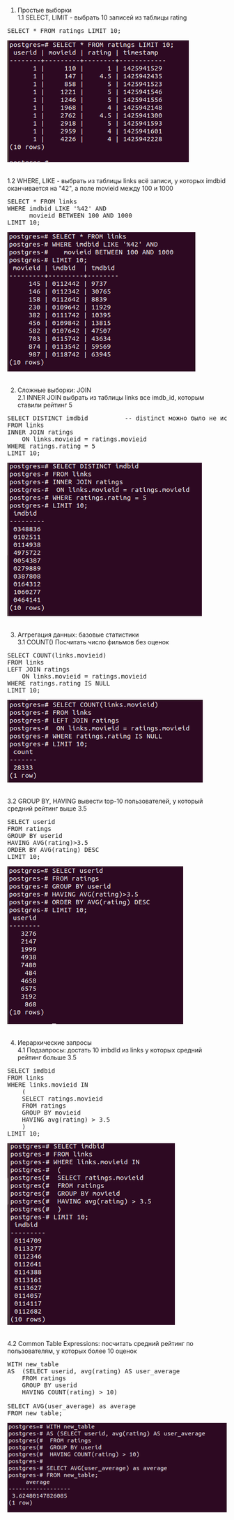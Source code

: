 1. Простые выборки<br/>
1.1 SELECT, LIMIT - выбрать 10 записей из таблицы rating<br/>

<pre>
SELECT * FROM ratings LIMIT 10;
</pre>
<img src="hw2-1.1.PNG" alt="">
<br/><br/>

1.2 WHERE, LIKE - выбрать из таблицы links всё записи, у которых imdbid оканчивается на "42", а поле movieid между 100 и 1000
<pre>
SELECT * FROM links 
WHERE imdbid LIKE '%42' AND
	  movieid BETWEEN 100 AND 1000
LIMIT 10;
</pre>
<img src="hw2-1.2.PNG" alt="">
<br/><br/>

2. Сложные выборки: JOIN<br/>
2.1 INNER JOIN выбрать из таблицы links все imdb_id, которым ставили рейтинг 5
<pre>
SELECT DISTINCT imdbid 			-- distinct можно было не использовать
FROM links 
INNER JOIN ratings
	ON links.movieid = ratings.movieid
WHERE ratings.rating = 5
LIMIT 10;
</pre>
<img src="hw2-2.PNG" alt="">
<br/><br/>

3. Аггрегация данных: базовые статистики<br/>
3.1 COUNT() Посчитать число фильмов без оценок
<pre>
SELECT COUNT(links.movieid)
FROM links
LEFT JOIN ratings
	ON links.movieid = ratings.movieid 
WHERE ratings.rating IS NULL
LIMIT 10;
</pre>
<img src="hw2-3.1.PNG" alt="">
<br/><br/>

3.2 GROUP BY, HAVING вывести top-10 пользователей, у который средний рейтинг выше 3.5
<pre>
SELECT userid
FROM ratings
GROUP BY userid
HAVING AVG(rating)>3.5
ORDER BY AVG(rating) DESC
LIMIT 10;
</pre>
<img src="hw2-3.2.PNG" alt="">
<br/><br/>

4. Иерархические запросы<br/>
4.1 Подзапросы: достать 10 imbdId из links у которых средний рейтинг больше 3.5
<pre>
SELECT imdbid
FROM links
WHERE links.movieid IN 
	(
	SELECT ratings.movieid
	FROM ratings
	GROUP BY movieid
	HAVING avg(rating) > 3.5
	)
LIMIT 10;
</pre>
<img src="hw2-4.1.PNG" alt=""><br/><br/>

4.2 Common Table Expressions: посчитать средний рейтинг по пользователям, у которых более 10 оценок
<pre>
WITH new_table
AS	(SELECT userid, avg(rating) AS user_average
	FROM ratings
	GROUP BY userid
	HAVING COUNT(rating) > 10)
	
SELECT AVG(user_average) as average
FROM new_table;
</pre>
<img src="hw2-4.2.PNG" alt="">
